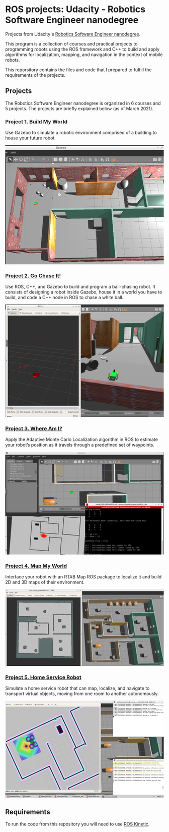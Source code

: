 # ROS projects: Udacity - Robotics Software Engineer nanodegree
Projects from Udacity's [Robotics Software Engineer nanodegree](https://www.udacity.com/course/robotics-software-engineer--nd209).

This program is a collection of courses and practical projects to programming robots using the ROS framework and C++ to build and apply algorithms for localization, mapping, and navigation in the context of mobile robots. 

This reporsitory contains the files and code that I prepared to fulfill the requirements of the projects.

## Projects
The Robotics Software Engineer nanodegree is organized in 6 courses and 5 projects. The projects are briefly explained below (as of March 2021).

### [Project 1. Build My World](/Project_1)
Use Gazebo to simulate a robotic environment comprised of a building to house your future robot. 

![Screenshot_Gazebo](Project_1/Screenshot_Gazebo.png)

### [Project 2. Go Chase It!](/Project_2)
Use ROS, C++, and Gazebo to build and program a ball-chasing robot. It consists of designing a robot inside Gazebo, house it in a world you have to build, 
and code a C++ node in ROS to chase a white ball.

![Screenshot_RViz_and_Gazebo](Project_2/Screenshot_RViz_and_Gazebo.png)

### [Project 3. Where Am I?](/Project_3)
Apply the Adaptive Monte Carlo Localization algorithm in ROS to estimate your robot’s position as it travels through a predefined set of waypoints. 

![Screenshot_AMCL](Project_3/screenshots/screenshot5.png)

### [Project 4. Map My World](/Project_4)
Interface your robot with an RTAB Map ROS package to localize it and build 2D and 3D maps of their environment. 

![Screenshot RTAB SLAM](Project_4/screenshots/viz_and_gazebo_3.png)

### [Project 5. Home Service Robot](/Project_5)
Simulate a home service robot that can map, localize, and navigate to transport virtual objects, moving from one room to another autonomously. 

![Screenshot_home_service](Project_5/screenshots/screenshot_home_service_4.png)

## Requirements
To run the code from this repository you will need to use [ROS Kinetic](http://wiki.ros.org/kinetic).
